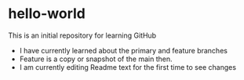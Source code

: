 # hello-world
This is an initial repository for learning GitHub
- I have currently learned about the primary and feature branches
- Feature is a copy or snapshot of the main then.
- I am currently editing Readme text for the first time to see changes
